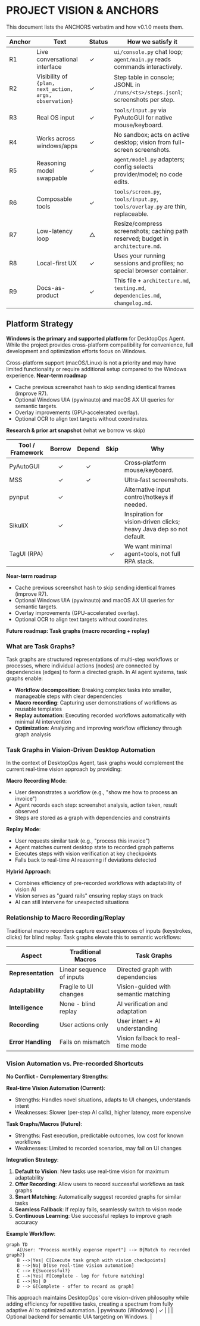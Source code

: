 # PROJECT VISION & ANCHORS

This document lists the ANCHORS verbatim and how v0.1.0 meets them.

| Anchor | Text | Status | How we satisfy it |
|---|---|---|---|
| R1 | Live conversational interface | ✓ | `ui/console.py` chat loop; `agent/main.py` reads commands interactively. |
| R2 | Visibility of `{plan, next_action, args, observation}` | ✓ | Step table in console; JSONL in `/runs/<ts>/steps.jsonl`; screenshots per step. |
| R3 | Real OS input | ✓ | `tools/input.py` via PyAutoGUI for native mouse/keyboard. |
| R4 | Works across windows/apps | ✓ | No sandbox; acts on active desktop; vision from full-screen screenshots. |
| R5 | Reasoning model swappable | ✓ | `agent/model.py` adapters; config selects provider/model; no code edits. |
| R6 | Composable tools | ✓ | `tools/screen.py`, `tools/input.py`, `tools/overlay.py` are thin, replaceable. |
| R7 | Low-latency loop | △ | Resize/compress screenshots; caching path reserved; budget in `architecture.md`. |
| R8 | Local-first UX | ✓ | Uses your running sessions and profiles; no special browser container. |
| R9 | Docs-as-product | ✓ | This file + `architecture.md`, `testing.md`, `dependencies.md`, `changelog.md`. |

## Platform Strategy

**Windows is the primary and supported platform** for DesktopOps Agent. While the project provides cross-platform compatibility for convenience, full development and optimization efforts focus on Windows.

Cross-platform support (macOS/Linux) is not a priority and may have limited functionality or require additional setup compared to the Windows experience.
**Near-term roadmap**
- Cache previous screenshot hash to skip sending identical frames (improve R7).
- Optional Windows UIA (pywinauto) and macOS AX UI queries for semantic targets.
- Overlay improvements (GPU-accelerated overlay).
- Optional OCR to align text targets without coordinates.

**Research & prior art snapshot** (what we borrow vs skip)

| Tool / Framework | Borrow | Depend | Skip | Why |
|---|:--:|:--:|:--:|---|
| PyAutoGUI | ✓ | ✓ |  | Cross‑platform mouse/keyboard. |
| MSS | ✓ | ✓ |  | Ultra‑fast screenshots. |
| pynput | ✓ |  |  | Alternative input control/hotkeys if needed. |
| SikuliX | ✓ |  |  | Inspiration for vision‑driven clicks; heavy Java dep so not default. |
| TagUI (RPA) |  |  | ✓ | We want minimal agent+tools, not full RPA stack. |
**Near-term roadmap**
- Cache previous screenshot hash to skip sending identical frames (improve R7).
- Optional Windows UIA (pywinauto) and macOS AX UI queries for semantic targets.
- Overlay improvements (GPU-accelerated overlay).
- Optional OCR to align text targets without coordinates.

**Future roadmap: Task graphs (macro recording + replay)**

### What are Task Graphs?

Task graphs are structured representations of multi-step workflows or processes, where individual actions (nodes) are connected by dependencies (edges) to form a directed graph. In AI agent systems, task graphs enable:

- **Workflow decomposition**: Breaking complex tasks into smaller, manageable steps with clear dependencies
- **Macro recording**: Capturing user demonstrations of workflows as reusable templates
- **Replay automation**: Executing recorded workflows automatically with minimal AI intervention
- **Optimization**: Analyzing and improving workflow efficiency through graph analysis

### Task Graphs in Vision-Driven Desktop Automation

In the context of DesktopOps Agent, task graphs would complement the current real-time vision approach by providing:

**Macro Recording Mode**:
- User demonstrates a workflow (e.g., "show me how to process an invoice")
- Agent records each step: screenshot analysis, action taken, result observed
- Steps are stored as a graph with dependencies and constraints

**Replay Mode**:
- User requests similar task (e.g., "process this invoice")
- Agent matches current desktop state to recorded graph patterns
- Executes steps with vision verification at key checkpoints
- Falls back to real-time AI reasoning if deviations detected

**Hybrid Approach**:
- Combines efficiency of pre-recorded workflows with adaptability of vision AI
- Vision serves as "guard rails" ensuring replay stays on track
- AI can still intervene for unexpected situations

### Relationship to Macro Recording/Replay

Traditional macro recorders capture exact sequences of inputs (keystrokes, clicks) for blind replay. Task graphs elevate this to semantic workflows:

| Aspect | Traditional Macros | Task Graphs |
|--------|-------------------|-------------|
| **Representation** | Linear sequence of inputs | Directed graph with dependencies |
| **Adaptability** | Fragile to UI changes | Vision-guided with semantic matching |
| **Intelligence** | None - blind replay | AI verification and adaptation |
| **Recording** | User actions only | User intent + AI understanding |
| **Error Handling** | Fails on mismatch | Vision fallback to real-time mode |

### Vision Automation vs. Pre-recorded Shortcuts

**No Conflict - Complementary Strengths**:

**Real-time Vision Automation (Current)**:
- Strengths: Handles novel situations, adapts to UI changes, understands intent
- Weaknesses: Slower (per-step AI calls), higher latency, more expensive

**Task Graphs/Macros (Future)**:
- Strengths: Fast execution, predictable outcomes, low cost for known workflows
- Weaknesses: Limited to recorded scenarios, may fail on UI changes

**Integration Strategy**:
1. **Default to Vision**: New tasks use real-time vision for maximum adaptability
2. **Offer Recording**: Allow users to record successful workflows as task graphs
3. **Smart Matching**: Automatically suggest recorded graphs for similar tasks
4. **Seamless Fallback**: If replay fails, seamlessly switch to vision mode
5. **Continuous Learning**: Use successful replays to improve graph accuracy

**Example Workflow**:

```mermaid
graph TD
    A[User: "Process monthly expense report"] --> B{Match to recorded graph?}
    B -->|Yes| C[Execute task graph with vision checkpoints]
    B -->|No| D[Use real-time vision automation]
    C --> E{Successful?}
    E -->|Yes| F[Complete - log for future matching]
    E -->|No| D
    D --> G[Complete - offer to record as graph]
```

This approach maintains DesktopOps' core vision-driven philosophy while adding efficiency for repetitive tasks, creating a spectrum from fully adaptive AI to optimized automation.
| pywinauto (Windows) | ✓ |  |  | Optional backend for semantic UIA targeting on Windows. |
